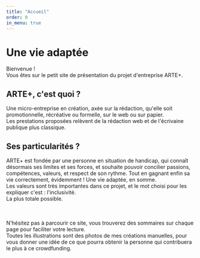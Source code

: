 ```yaml
---
title: "Accueil"
order: 0
in_menu: true
---
```

# Une vie adaptée

Bienvenue !  
Vous êtes sur le petit site de présentation du projet d'entreprise ARTE+.

## ARTE+, c'est quoi ?  
Une micro-entreprise en création, axée sur la rédaction, qu'elle soit promotionnelle, récréative ou formelle, sur le web ou sur papier.  
Les prestations proposées relèvent de la rédaction web et de l'écrivaine publique plus classique.

## Ses particularités ?  
ARTE+ est fondée par une personne en situation de handicap, qui connaît désormais ses limites et ses forces, et souhaite pouvoir concilier passions, compétences, valeurs, et respect de son rythme. Tout en gagnant enfin sa vie correctement, évidemment ! Une vie adaptée, en somme.  
Les valeurs sont très importantes dans ce projet, et le mot choisi pour les expliquer c'est : l'inclusivité.  
La plus totale possible.

<br>
<br>
N'hésitez pas à parcourir ce site, vous trouverez des sommaires sur chaque page pour faciliter votre lecture. <br>
Toutes les illustrations sont des photos de mes créations manuelles, pour vous donner une idée de ce que pourra obtenir la personne qui contribuera le plus à ce crowdfunding. 